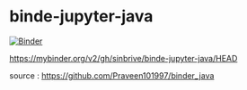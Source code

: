 # binde-jupyter-java

[![Binder](https://mybinder.org/badge_logo.svg)](https://mybinder.org/v2/gh/sinbrive/binde-jupyter-java/HEAD)

https://mybinder.org/v2/gh/sinbrive/binde-jupyter-java/HEAD


source : https://github.com/Praveen101997/binder_java
